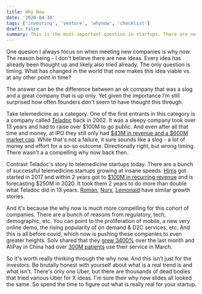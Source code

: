 ```yaml
---
title: Why Now
date: '2020-04-10'
tags: ['investing', 'venture', 'whynow', 'checklist']
draft: false
summary: This is the most important question in startups. There are no new ideas, only timing ideas.
---
```



One quesion I always focus on when meeting new companies is why now. The reason being - I don't believe there are new ideas. Every idea has already been thought up and likely also tried already. The only question is timing. What has changed in the world that now makes this idea viable vs. at any other point in time?

The answer can be the difference between an ok company that was a slog and a great company that is up only. Yet given the importance I’m still surprised how often founders don't seem to have thought this through.

Take telemedicine as a category. One of the first entrants in this category is a company called [Teladoc](https://en.wikipedia.org/wiki/Teladoc_Health) back in 2002. It was a sleepy company took over 13 years and had to raise over \$100M to go public. And even  after all that time and money, at IPO they still only had [\$43M in revenue and a \$600M market cap](https://rockhealth.com/deconstructing-teladoc-ipo-s-1/). While that's not a failure, it sure sounds like a slog - a lot of money and effort for a so-so outcome. Directionally right, but wrong timing. There wasn't a a compelling why now back then.

Contrast Teladoc's story to telemedicine startups today. There are a bunch of successful telemedicine startups growing at insane speeds. [Hims](https://www.forhims.com/) got started in 2017 and within 2 years got to [\$100M in recurring revenue](https://www.cnbc.com/2019/11/17/hims-aims-to-raise-200-million-as-sales-of-mens-health-products-grow.html) and is forecasting \$250M in 2020. It took them 2 years to do more than double what Teladoc did in 13 years. [Roman](https://www.getroman.com/), [Nurx](https://www.nurx.com/), [Lemonaid](https://www.lemonaidhealth.com/) have similar growth stories.

And it's because the why now is much more compelling for this cohort of companies. There are a bunch of reasons from regulatory, tech, demographic, etc. You can point to the proliferation of mobile, a new very online demo, the rising popularity of on demand & D2C services, etc. And this is all before covid, which now is pushing these companies to even greater heights. Solv shared that they [grew 3400%](https://medium.com/solv/the-rise-of-telemedicine-how-covid-19-is-fundamentally-changing-healthcare-for-all-of-us-ad153eb43839) over the last month and AliPay in China had over [300M patients](https://twitter.com/Alipay/status/1230473712719130626?s=20) use their service in March.

So it's worth really thinking through the why now. And this isn’t just for the investors. Be brutally honest with yourself about what is a real trend is and what isn't. There's only one Uber, but there are thousands of dead bodies that tried various Uber for X ideas. I'm sure their why now slides all looked the same. So spend the time to figure out what is really real for your startup.

